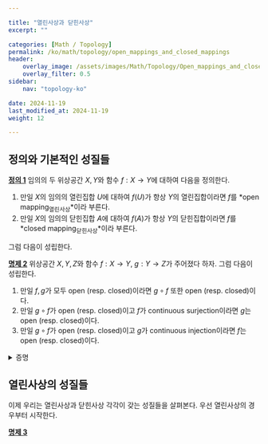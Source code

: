 ```yaml
---

title: "열린사상과 닫힌사상"
excerpt: ""

categories: [Math / Topology]
permalink: /ko/math/topology/open_mappings_and_closed_mappings
header:
    overlay_image: /assets/images/Math/Topology/Open_mappings_and_closed_mappings.png
    overlay_filter: 0.5
sidebar: 
    nav: "topology-ko"

date: 2024-11-19
last_modified_at: 2024-11-19
weight: 12

---
```


## 정의와 기본적인 성질들

<div class="definition" markdown="1">

<ins id="def1">**정의 1**</ins> 임의의 두 위상공간 $X,Y$와 함수 $f:X \rightarrow Y$에 대하여 다음을 정의한다. 

1. 만일 $X$의 임의의 열린집합 $U$에 대하여 $f(U)$가 항상 $Y$의 열린집합이라면 $f$를 *open mapping<sub>열린사상</sub>*이라 부른다. 
2. 만일 $X$의 임의의 닫힌집합 $A$에 대하여 $f(A)$가 항상 $Y$의 닫힌집합이라면 $f$를 *closed mapping<sub>닫힌사상</sub>*이라 부른다. 

</div>

그럼 다음이 성립한다.

<div class="proposition" markdown="1">

<ins id="prop2">**명제 2**</ins> 위상공간 $X,Y,Z$와 함수 $f:X \rightarrow Y$, $g:Y \rightarrow Z$가 주어졌다 하자. 그럼 다음이 성립한다. 

1. 만일 $f, g$가 모두 open (resp. closed)이라면 $g\circ f$ 또한 open (resp. closed)이다.
2. 만일 $g\circ f$가 open (resp. closed)이고 $f$가 continuous surjection이라면 $g$는 open (resp. closed)이다. 
3. 만일 $g\circ f$가 open (resp. closed)이고 $g$가 continuous injection이라면 $f$는 open (resp. closed)이다. 

</div>
<details class="proof" markdown="1">
<summary>증명</summary>
1. 자명하다. 
2. $Y$의 임의의 열린집합 $V$가 주어졌다 하자. 그럼 $f$는 연속이므로 $f^{-1}(V)$는 $X$의 열린집합이고, 따라서
    
    $$(g\circ f)(f^{-1}(V))=g(f(f^{-1}(V)))=g(V)$$

    가 성립하므로 $g(V)$는 $Z$의 열린집합이다. 여기서 $f(f^{-1}(V))=V$인 것은 $f$가 전사함수임을 이용하였다. ([\[집합론\] §Retraction과 section, ⁋정의 2](/ko/math/set_theory/retraction_and_section#def2)) 한편 마찬가지 방식으로 $Y$의 임의의 닫힌집합 $B$가 주어졌다 하면 [§연속함수, ⁋정리 4](/ko/math/topology/continuous_functions#thm4)에 의하여 위와 동일한 논증을 적용할 수 있다.
3. 둘째 증명과 마찬가지로 open인 경우만 생각하면 충분하다. $X$의 임의의 열린집합 $U$에 대하여, $g\circ f$가 open이므로 $g(f(U))$는 open이고, 따라서 $g$가 연속이라는 것과 위의 [\[집합론\] §Retraction과 section, ⁋정의 2](/ko/math/set_theory/retraction_and_section#def2)을 사용하면 다음 식
    
    $$g^{-1}(g(f(U))=f(U)$$

    로부터 $f(U)$가 열린집합임을 안다.

</details>

## 열린사상의 성질들

이제 우리는 열린사상과 닫힌사상 각각이 갖는 성질들을 살펴본다. 우선 열린사상의 경우부터 시작한다. 

<div class="proposition" markdown="1">

<ins id="prop3">**명제 3**</ins> 

</div>